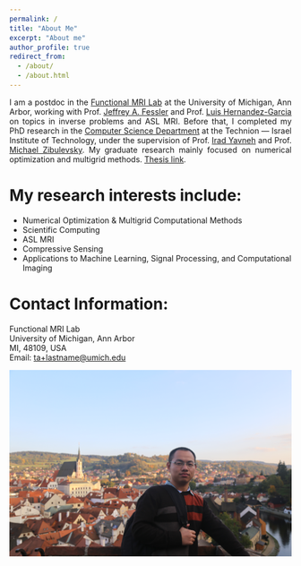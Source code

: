 ```yaml
---
permalink: /
title: "About Me"
excerpt: "About me"
author_profile: true
redirect_from: 
  - /about/
  - /about.html
---
```


<p style="text-align:justify; text-justify:inter-ideograph;">
I am a postdoc in the <a href="http://fmri.research.umich.edu/index.php"> Functional MRI Lab</a> at the University of Michigan, Ann Arbor, working with Prof.  <a href="https://web.eecs.umich.edu/~fessler/">Jeffrey A. Fessler</a> and Prof.  <a href="http://fmri.research.umich.edu/about/faculty/hernandez.php">Luis Hernandez-Garcia</a> on topics in inverse problems and ASL MRI. Before that, I completed my PhD research in the <a href="https://www.cs.technion.ac.il">Computer Science Department</a> at the Technion — Israel Institute of Technology,  under the supervision of Prof. <a href="http://irad.net.technion.ac.il">Irad Yavneh</a> and Prof. <a href="https://sites.google.com/site/michaelzibulevsky/">Michael Zibulevsky</a>.  My graduate research mainly focused on numerical optimization and multigrid methods. <a href="https://www.cs.technion.ac.il/users/wwwb/cgi-bin/tr-info.cgi/2021/PHD/PHD-2021-13">Thesis link</a>.
 </p>
 
My research interests include:
======

<ul>
  <li>Numerical Optimization & Multigrid Computational Methods</li>
  <li>Scientific Computing</li>
  <li>ASL MRI</li>
  <li>Compressive Sensing</li>
  <li>Applications to Machine Learning, Signal Processing, and Computational Imaging</li>
</ul>


Contact Information:
======
Functional MRI Lab <br>
University of Michigan, Ann Arbor <br>
MI, 48109, USA <br>
Email: ta+lastname@umich.edu

<a href="https://hongtao-argmin.github.io">
<img src="/images/IMG_9131.JPG" alt="Trulli" width="700" height="333">
</a>
